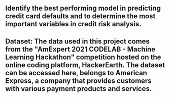 ## Identify the best performing model in predicting credit card defaults and to determine the most important variables in credit risk analysis.

## Dataset: The data used in this project comes from the "AmExpert 2021 CODELAB - Machine Learning Hackathon" competition hosted on the online coding platform, HackerEarth. The dataset can be accessed here, belongs to American Express, a company that provides customers with various payment products and services.